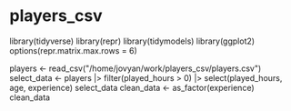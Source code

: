 # players_csv

library(tidyverse)
library(repr)
library(tidymodels)
library(ggplot2)
options(repr.matrix.max.rows = 6)

players <- read_csv("/home/jovyan/work/players_csv/players.csv")
select_data <- players |> 
    filter(played_hours > 0) |>
    select(played_hours, age, experience)
select_data
clean_data <- as_factor(experience)
clean_data
